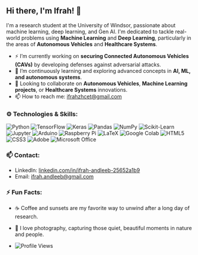 ## Hi there, I'm Ifrah! 👋

I'm a research student at the University of Windsor, passionate about machine learning, deep learning, and Gen AI. I'm dedicated to tackle real-world problems using **Machine Learning** and **Deep Learning**, particularly in the areas of **Autonomous Vehicles** and **Healthcare Systems**.

<!--
- 🔭 I’m currently working on ...
- 🌱 I’m currently learning ...
- 👯 I’m looking to collaborate on ...
- 🤔 I’m looking for help with ...
- 💬 Ask me about ...
- 📫 How to reach me: ...
- 😄 Pronouns: ...
- ⚡ Fun fact: ...
-->


- ⚡ I’m currently working on **securing Connected Autonomous Vehicles (CAVs)** by developing defenses against adversarial attacks.
- 🌱 I’m continuously learning and exploring advanced concepts in **AI, ML, and autonomous systems**.
- 💬 Looking to collaborate on **Autonomous Vehicles**, **Machine Learning projects**, or **Healthcare Systems** innovations.
- 📫 How to reach me: [ifrahzhcet@gmail.com](mailto:ifrahzhcet@gmail.com)

### ⚙️ Technologies & Skills:
![Python](https://img.shields.io/badge/-Python-blue?style=flat&logo=python)
![TensorFlow](https://img.shields.io/badge/-TensorFlow-orange?style=flat&logo=tensorflow)
![Keras](https://img.shields.io/badge/-Keras-red?style=flat&logo=keras)
![Pandas](https://img.shields.io/badge/-Pandas-lightblue?style=flat&logo=pandas)
![NumPy](https://img.shields.io/badge/-NumPy-blue?style=flat&logo=numpy)
![Scikit-Learn](https://img.shields.io/badge/-Scikit--Learn-orange?style=flat&logo=scikit-learn)
![Jupyter](https://img.shields.io/badge/-Jupyter-orange?style=flat&logo=jupyter)
![Arduino](https://img.shields.io/badge/-Arduino-blue?style=flat&logo=arduino)
![Raspberry Pi](https://img.shields.io/badge/-Raspberry%20Pi-red?style=flat&logo=raspberry-pi)
![LaTeX](https://img.shields.io/badge/-LaTeX-lightblue?style=flat&logo=latex)
![Google Colab](https://img.shields.io/badge/-Colab-yellow?style=flat&logo=googlecolab)
![HTML5](https://img.shields.io/badge/-HTML5-orange?style=flat&logo=html5)
![CSS3](https://img.shields.io/badge/-CSS3-blue?style=flat&logo=css3)
![Adobe](https://img.shields.io/badge/-Adobe-ff0000?style=flat&logo=adobe)
![Microsoft Office](https://img.shields.io/badge/-Microsoft%20Office-orange?style=flat&logo=microsoft-office)

### 📫 Contact:
- LinkedIn: [linkedin.com/in/ifrah-andleeb-25652a1b9](https://www.linkedin.com/in/ifrah-andleeb-25652a1b9/)
- Email: [ifrah.andleeb@gmail.com](mailto:ifrah.andleeb@gmail.com)

### ⚡ Fun Facts:
- ☕ Coffee and sunsets are my favorite way to unwind after a long day of research.
- 📸 I love photography, capturing those quiet, beautiful moments in nature and people.

- ![Profile Views](https://komarev.com/ghpvc/?username=Ifrahaha)




